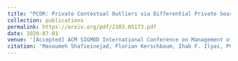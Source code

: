 ```yaml
---
title: "PCOR: Private Contextual Outliers via Differential Private Search"
collection: publications
permalink: https://arxiv.org/pdf/2103.05173.pdf
date: 2020-07-01
venue: '[Accepted] ACM SIGMOD International Conference on Management of Data'
citation: 'Masoumeh Shafieinejad, Florian Kerschbaum, Ihab F. Ilyas, PCOR: Private Contextual Outliers via Differential Private Search, SIGMOD2021'
---
```

